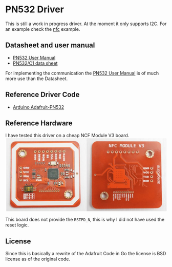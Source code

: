 # PN532 Driver

This is still a work in progress driver. At the moment it only supports I2C. For an example check the [nfc](nfc/) example.

## Datasheet and user manual

- [PN532 User Manual](https://www.nxp.com/docs/en/user-guide/141520.pdf)
- [PN532/C1 data sheet](https://www.nxp.com/docs/en/nxp/data-sheets/PN532_C1.pdf)

For implementing the communication the [PN532 User Manual](https://www.nxp.com/docs/en/user-guide/141520.pdf) is of much more use than the Datasheet.


## Reference Driver Code

- [Arduino Adafruit-PN532](https://github.com/adafruit/Adafruit-PN532/tree/master)

## Reference Hardware

I have tested this driver on a cheap NCF Module V3 board.
![Elechouse NFC Module V3](doc/images/nfc-module-v3.png)

This board does not provide the `RSTPD_N`, this is why I did not have used the reset logic.

## License

Since this is basically a rewrite of the Adafruit Code in Go the license is BSD license as of the original code.